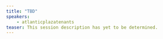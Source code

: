 ```yaml
---
title: "TBD"
speakers:
    - atlanticplazatenants
teaser: This session description has yet to be determined.
---
```


